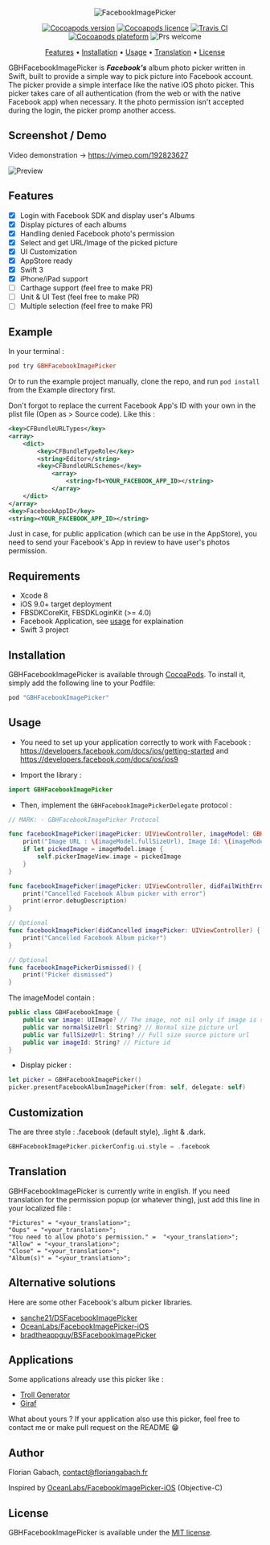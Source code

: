 <p align="center">
    <img src="https://github.com/terflogag/FacebookImagePicker/blob/master/Ressources/welcome_img.png" alt="FacebookImagePicker" />
</p>

<p align="center">
    <a href="http://cocoapods.org/pods/GBHFacebookImagePicker" target="_blank"><img src="https://img.shields.io/cocoapods/v/GBHFacebookImagePicker.svg?style=flat" alt="Cocoapods version" /></a>
    <a href="http://cocoapods.org/pods/GBHFacebookImagePicker" target="_blank"><img src="https://img.shields.io/cocoapods/l/GBHFacebookImagePicker.svg?style=flat" alt="Cocoapods licence" /></a>
    <a href="http://cocoapods.org/pods/GBHFacebookImagePicker" target="_blank"><img src="https://travis-ci.org/terflogag/FacebookImagePicker.svg?branch=master" alt="Travis CI" /></a>
    <a href="http://cocoapods.org/pods/GBHFacebookImagePicker" target="_blank"><img src="https://img.shields.io/cocoapods/p/GBHFacebookImagePicker.svg?style=flat" alt="Cocoapods plateform" /></a>
    <img src="https://img.shields.io/badge/PRs-welcome-brightgreen.svg" alt="Prs welcome" />
</p>

<p align="center">
    <a href="#features">Features</a>
  • <a href="#installation">Installation</a>
  • <a href="#usage">Usage</a>
  • <a href="#translation">Translation</a>
  • <a href="#license">License</a>
</p>

GBHFacebookImagePicker is ***Facebook's*** album photo picker written in Swift, built to provide a simple way to pick picture into Facebook account. The picker provide a simple interface like the native iOS photo picker. 
This picker takes care of all authentication (from the web or with the native Facebook app) when necessary. It the photo permission isn't accepted during the login, the picker promp another access. 

## Screenshot / Demo

Video demonstration -> https://vimeo.com/192823627

![Preview](https://github.com/terflogag/FacebookImagePicker/blob/master/Ressources/preview.png)

## Features 

- [x] Login with Facebook SDK and display user's Albums
- [x] Display pictures of each albums 
- [x] Handling denied Facebook photo's permission 
- [x] Select and get URL/Image of the picked picture 
- [x] UI Customization 
- [x] AppStore ready
- [x] Swift 3 
- [x] iPhone/iPad support  
- [ ] Carthage support (feel free to make PR)
- [ ] Unit & UI Test (feel free to make PR)
- [ ] Multiple selection (feel free to make PR)

## Example

In your terminal :

```ruby
pod try GBHFacebookImagePicker
```

Or to run the example project manually, clone the repo, and run `pod install` from the Example directory first.

Don't forgot to replace the current Facebook App's ID with your own in the plist file (Open as > Source code). 
Like this :

```xml
<key>CFBundleURLTypes</key>
<array>
    <dict>
        <key>CFBundleTypeRole</key>
        <string>Editor</string>
        <key>CFBundleURLSchemes</key>
            <array>
                <string>fb<YOUR_FACEBOOK_APP_ID></string>
            </array>
    </dict>
</array>
<key>FacebookAppID</key>
<string><YOUR_FACEBOOK_APP_ID></string>
```

Just in case, for public application (which can be use in the AppStore), you need to send your Facebook's App in review to have user's photos permission.  

## Requirements

* Xcode 8 
* iOS 9.0+ target deployment
* FBSDKCoreKit, FBSDKLoginKit (>= 4.0)
* Facebook Application, see [usage](#usage) for explaination 
* Swift 3 project 

## Installation

GBHFacebookImagePicker is available through [CocoaPods](http://cocoapods.org). To install
it, simply add the following line to your Podfile:

```ruby
pod "GBHFacebookImagePicker"
```

## Usage

- You need to set up your application correctly to work with Facebook : https://developers.facebook.com/docs/ios/getting-started and https://developers.facebook.com/docs/ios/ios9

- Import the library : 

```swift
import GBHFacebookImagePicker
```

- Then, implement the `GBHFacebookImagePickerDelegate` protocol :

```swift
// MARK: - GBHFacebookImagePicker Protocol

func facebookImagePicker(imagePicker: UIViewController, imageModel: GBHFacebookImage) {
    print("Image URL : \(imageModel.fullSizeUrl), Image Id: \(imageModel.imageId)")
    if let pickedImage = imageModel.image {
        self.pickerImageView.image = pickedImage
    }
}

func facebookImagePicker(imagePicker: UIViewController, didFailWithError error: Error?) {
    print("Cancelled Facebook Album picker with error")
    print(error.debugDescription)
}

// Optional
func facebookImagePicker(didCancelled imagePicker: UIViewController) {
    print("Cancelled Facebook Album picker")
}

// Optional
func facebookImagePickerDismissed() {
    print("Picker dismissed")
}
```

The imageModel contain : 

```swift
public class GBHFacebookImage {
    public var image: UIImage? // The image, not nil only if image is selected
    public var normalSizeUrl: String? // Normal size picture url
    public var fullSizeUrl: String? // Full size source picture url
    public var imageId: String? // Picture id
}
```

- Display picker : 

```swift
let picker = GBHFacebookImagePicker() 
picker.presentFacebookAlbumImagePicker(from: self, delegate: self) 
```

## Customization 

The are three style : .facebook (default style), .light & .dark.

```swift
GBHFacebookImagePicker.pickerConfig.ui.style = .facebook
```


## Translation 

GBHFacebookImagePicker is currently write in english. If you need translation for the permission popup (or whatever thing), just add this line in your localized file  :

```
"Pictures" = "<your_translation>";
"Oups" = "<your_translation>";
"You need to allow photo's permission." =  "<your_translation>";
"Allow" = "<your_translation>";
"Close" = "<your_translation>";
"Album(s)" = "<your_translation>";
```

## Alternative solutions

Here are some other Facebook's album picker libraries.

- [sanche21/DSFacebookImagePicker](https://github.com/sanche21/DSFacebookImagePicker) 
- [OceanLabs/FacebookImagePicker-iOS](https://github.com/OceanLabs/FacebookImagePicker-iOS) 
- [bradtheappguy/BSFacebookImagePicker](https://github.com/bradtheappguy/BSFacebookImagePicker) 

## Applications

Some applications already use this picker like :
- [Troll Generator](https://itunes.apple.com/fr/app/troll-generator/id1038097542?mt=8)
- [Giraf](https://itunes.apple.com/fr/app/giraf/id1136592561?mt=8)

What about yours ? If your application also use this picker, feel free to contact me or make pull request on the README 😁

## Author

Florian Gabach, contact@floriangabach.fr

Inspired by [OceanLabs/FacebookImagePicker-iOS](https://github.com/OceanLabs/FacebookImagePicker-iOS) (Objective-C)

## License

GBHFacebookImagePicker is available under the [MIT license](LICENSE).
